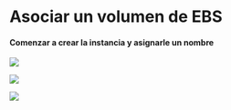 # Asociar un volumen de EBS

#### Comenzar a crear la instancia y asignarle un nombre

<p aling = "center">
  <img src = "https://github.com/MeliQB/Comunicacion_datos_R_Melissa_Quispe/blob/cf86908cf0a8a1dbe7d662cb80b78fc2f753c134/Im%C3%A1genes/Captura%20de%20pantalla%202024-05-29%20165611.png">
</p>

<p aling = "center">
  <img src = "https://github.com/MeliQB/Comunicacion_datos_R_Melissa_Quispe/blob/ddf3b15329e54b8ee82397efb5f536cdf3b13932/Im%C3%A1genes/Captura%20de%20pantalla%202024-05-29%20171356.png">
</p>


<p aling = "center">
  <img src = "https://github.com/MeliQB/Comunicacion_datos_R_Melissa_Quispe/blob/8ff2e2e8b8d7c5fd18dd6212c5180965280e187e/Im%C3%A1genes/Captura%20de%20pantalla%202024-05-29%20171811.png">
</p>
